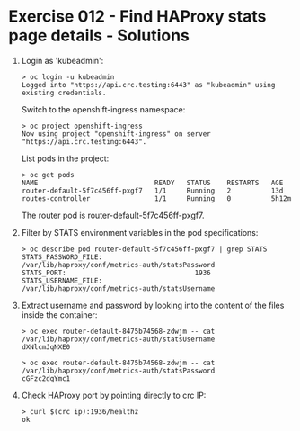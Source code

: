 # Exercise 012 - Find HAProxy stats page details - Solutions

1. Login as 'kubeadmin':

   ```console
   > oc login -u kubeadmin
   Logged into "https://api.crc.testing:6443" as "kubeadmin" using existing credentials.
   ```

   Switch to the openshift-ingress namespace:

   ```console
   > oc project openshift-ingress
   Now using project "openshift-ingress" on server "https://api.crc.testing:6443".
   ```

   List pods in the project:

   ```console
   > oc get pods
   NAME                             READY   STATUS    RESTARTS   AGE
   router-default-5f7c456ff-pxgf7   1/1     Running   2          13d
   routes-controller                1/1     Running   0          5h12m
   ```

   The router pod is router-default-5f7c456ff-pxgf7.

2. Filter by STATS environment variables in the pod specifications:

   ```console
   > oc describe pod router-default-5f7c456ff-pxgf7 | grep STATS
   STATS_PASSWORD_FILE:                       /var/lib/haproxy/conf/metrics-auth/statsPassword
   STATS_PORT:                                1936
   STATS_USERNAME_FILE:                       /var/lib/haproxy/conf/metrics-auth/statsUsername
   ```

3. Extract username and password by looking into the content of the files
   inside the container:

   ```console
   > oc exec router-default-8475b74568-zdwjm -- cat /var/lib/haproxy/conf/metrics-auth/statsUsername
   dXNlcmJqNXE0

   > oc exec router-default-8475b74568-zdwjm -- cat /var/lib/haproxy/conf/metrics-auth/statsPassword
   cGFzc2dqYmc1
   ```

4. Check HAProxy port by pointing directly to crc IP:

   ```console
   > curl $(crc ip):1936/healthz
   ok
   ```

